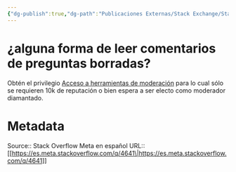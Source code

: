 ```yaml
---
{"dg-publish":true,"dg-path":"Publicaciones Externas/Stack Exchange/Stack Overflow en español/Stack Overflow en español Meta/es.meta.stackoverflow.com-4641.md","permalink":"/publicaciones-externas/stack-exchange/stack-overflow-en-espanol/stack-overflow-en-espanol-meta/es-meta-stackoverflow-com-4641/","title":"¿alguna forma de leer comentarios de preguntas borradas?","hide":true,"noteIcon":"default","created":"2024-04-03T12:49:10.681-06:00","updated":"2024-04-05T16:44:04.457-06:00"}
---
```


# ¿alguna forma de leer comentarios de preguntas borradas?

Obtén el privilegio [Acceso a herramientas de moderación][1] para lo cual sólo se requieren 10k de reputación o bien espera a ser electo como moderador diamantado.


  [1]: https://es.stackoverflow.com/help/privileges/moderator-tools

# Metadata
Source:: Stack Overflow Meta en español
URL:: [[https://es.meta.stackoverflow.com/q/4641\|https://es.meta.stackoverflow.com/q/4641]]

